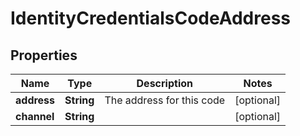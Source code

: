 

# IdentityCredentialsCodeAddress


## Properties

| Name | Type | Description | Notes |
|------------ | ------------- | ------------- | -------------|
|**address** | **String** | The address for this code |  [optional] |
|**channel** | **String** |  |  [optional] |



